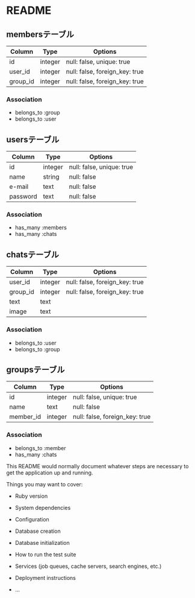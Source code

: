 # README

## membersテーブル
|Column|Type|Options|
|------|----|-------|
|id|integer|null: false, unique: true|
|user_id|integer|null: false, foreign_key: true|
|group_id|integer|null: false, foreign_key: true|

### Association
- belongs_to :group
- belongs_to :user

## usersテーブル
|Column|Type|Options|
|------|----|-------|
|id|integer|null: false, unique: true|
|name|string|null: false|
|e-mail|text|null: false|
|password|text|null: false|

### Association
- has_many :members
- has_many :chats

## chatsテーブル
|Column|Type|Options|
|------|----|-------|
|user_id|integer|null: false, foreign_key: true|
|group_id|integer|null: false, foreign_key: true|
|text|text|
|image|text|

### Association
- belongs_to :user
- belongs_to :group

## groupsテーブル
|Column|Type|Options|
|------|----|-------|
|id|integer|null: false, unique: true|
|name|text|null: false|
|member_id|integer|null: false, foreign_key: true|

### Association
- belongs_to :member
- has_many :chats

This README would normally document whatever steps are necessary to get the
application up and running.

Things you may want to cover:

* Ruby version

* System dependencies

* Configuration

* Database creation

* Database initialization

* How to run the test suite

* Services (job queues, cache servers, search engines, etc.)

* Deployment instructions

* ...
